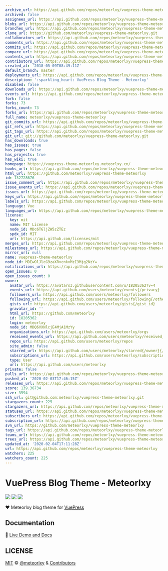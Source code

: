 ```yaml
---
archive_url: https://api.github.com/repos/meteorlxy/vuepress-theme-meteorlxy/{archive_format}{/ref}
archived: false
assignees_url: https://api.github.com/repos/meteorlxy/vuepress-theme-meteorlxy/assignees{/user}
blobs_url: https://api.github.com/repos/meteorlxy/vuepress-theme-meteorlxy/git/blobs{/sha}
branches_url: https://api.github.com/repos/meteorlxy/vuepress-theme-meteorlxy/branches{/branch}
clone_url: https://github.com/meteorlxy/vuepress-theme-meteorlxy.git
collaborators_url: https://api.github.com/repos/meteorlxy/vuepress-theme-meteorlxy/collaborators{/collaborator}
comments_url: https://api.github.com/repos/meteorlxy/vuepress-theme-meteorlxy/comments{/number}
commits_url: https://api.github.com/repos/meteorlxy/vuepress-theme-meteorlxy/commits{/sha}
compare_url: https://api.github.com/repos/meteorlxy/vuepress-theme-meteorlxy/compare/{base}...{head}
contents_url: https://api.github.com/repos/meteorlxy/vuepress-theme-meteorlxy/contents/{+path}
contributors_url: https://api.github.com/repos/meteorlxy/vuepress-theme-meteorlxy/contributors
created_at: '2018-05-09T08:49:11Z'
default_branch: master
deployments_url: https://api.github.com/repos/meteorlxy/vuepress-theme-meteorlxy/deployments
description: ':sparkling_heart: VuePress Blog Theme - Meteorlxy'
disabled: false
downloads_url: https://api.github.com/repos/meteorlxy/vuepress-theme-meteorlxy/downloads
events_url: https://api.github.com/repos/meteorlxy/vuepress-theme-meteorlxy/events
fork: false
forks: 73
forks_count: 73
forks_url: https://api.github.com/repos/meteorlxy/vuepress-theme-meteorlxy/forks
full_name: meteorlxy/vuepress-theme-meteorlxy
git_commits_url: https://api.github.com/repos/meteorlxy/vuepress-theme-meteorlxy/git/commits{/sha}
git_refs_url: https://api.github.com/repos/meteorlxy/vuepress-theme-meteorlxy/git/refs{/sha}
git_tags_url: https://api.github.com/repos/meteorlxy/vuepress-theme-meteorlxy/git/tags{/sha}
git_url: git://github.com/meteorlxy/vuepress-theme-meteorlxy.git
has_downloads: true
has_issues: true
has_pages: false
has_projects: true
has_wiki: true
homepage: https://vuepress-theme-meteorlxy.meteorlxy.cn/
hooks_url: https://api.github.com/repos/meteorlxy/vuepress-theme-meteorlxy/hooks
html_url: https://github.com/meteorlxy/vuepress-theme-meteorlxy
id: 132728676
issue_comment_url: https://api.github.com/repos/meteorlxy/vuepress-theme-meteorlxy/issues/comments{/number}
issue_events_url: https://api.github.com/repos/meteorlxy/vuepress-theme-meteorlxy/issues/events{/number}
issues_url: https://api.github.com/repos/meteorlxy/vuepress-theme-meteorlxy/issues{/number}
keys_url: https://api.github.com/repos/meteorlxy/vuepress-theme-meteorlxy/keys{/key_id}
labels_url: https://api.github.com/repos/meteorlxy/vuepress-theme-meteorlxy/labels{/name}
language: Vue
languages_url: https://api.github.com/repos/meteorlxy/vuepress-theme-meteorlxy/languages
license:
  key: mit
  name: MIT License
  node_id: MDc6TGljZW5zZTEz
  spdx_id: MIT
  url: https://api.github.com/licenses/mit
merges_url: https://api.github.com/repos/meteorlxy/vuepress-theme-meteorlxy/merges
milestones_url: https://api.github.com/repos/meteorlxy/vuepress-theme-meteorlxy/milestones{/number}
mirror_url: null
name: vuepress-theme-meteorlxy
node_id: MDEwOlJlcG9zaXRvcnkxMzI3Mjg2NzY=
notifications_url: https://api.github.com/repos/meteorlxy/vuepress-theme-meteorlxy/notifications{?since,all,participating}
open_issues: 0
open_issues_count: 0
owner:
  avatar_url: https://avatars3.githubusercontent.com/u/18205362?v=4
  events_url: https://api.github.com/users/meteorlxy/events{/privacy}
  followers_url: https://api.github.com/users/meteorlxy/followers
  following_url: https://api.github.com/users/meteorlxy/following{/other_user}
  gists_url: https://api.github.com/users/meteorlxy/gists{/gist_id}
  gravatar_id: ''
  html_url: https://github.com/meteorlxy
  id: 18205362
  login: meteorlxy
  node_id: MDQ6VXNlcjE4MjA1MzYy
  organizations_url: https://api.github.com/users/meteorlxy/orgs
  received_events_url: https://api.github.com/users/meteorlxy/received_events
  repos_url: https://api.github.com/users/meteorlxy/repos
  site_admin: false
  starred_url: https://api.github.com/users/meteorlxy/starred{/owner}{/repo}
  subscriptions_url: https://api.github.com/users/meteorlxy/subscriptions
  type: User
  url: https://api.github.com/users/meteorlxy
private: false
pulls_url: https://api.github.com/repos/meteorlxy/vuepress-theme-meteorlxy/pulls{/number}
pushed_at: '2020-02-03T17:46:15Z'
releases_url: https://api.github.com/repos/meteorlxy/vuepress-theme-meteorlxy/releases{/id}
score: 139.36734
size: 3594
ssh_url: git@github.com:meteorlxy/vuepress-theme-meteorlxy.git
stargazers_count: 225
stargazers_url: https://api.github.com/repos/meteorlxy/vuepress-theme-meteorlxy/stargazers
statuses_url: https://api.github.com/repos/meteorlxy/vuepress-theme-meteorlxy/statuses/{sha}
subscribers_url: https://api.github.com/repos/meteorlxy/vuepress-theme-meteorlxy/subscribers
subscription_url: https://api.github.com/repos/meteorlxy/vuepress-theme-meteorlxy/subscription
svn_url: https://github.com/meteorlxy/vuepress-theme-meteorlxy
tags_url: https://api.github.com/repos/meteorlxy/vuepress-theme-meteorlxy/tags
teams_url: https://api.github.com/repos/meteorlxy/vuepress-theme-meteorlxy/teams
trees_url: https://api.github.com/repos/meteorlxy/vuepress-theme-meteorlxy/git/trees{/sha}
updated_at: '2020-02-04T17:11:28Z'
url: https://api.github.com/repos/meteorlxy/vuepress-theme-meteorlxy
watchers: 225
watchers_count: 225
---
```


# VuePress Blog Theme - Meteorlxy

[![](https://img.shields.io/circleci/project/github/meteorlxy/vuepress-theme-meteorlxy/master.svg?style=flat)](https://circleci.com/gh/meteorlxy/vuepress-theme-meteorlxy)
[![](https://img.shields.io/npm/v/vuepress-theme-meteorlxy.svg?style=flat)](https://www.npmjs.com/package/vuepress-theme-meteorlxy)
[![](https://img.shields.io/github/license/meteorlxy/vuepress-theme-meteorlxy.svg?style=flat)](https://github.com/meteorlxy/vuepress-theme-meteorlxy/blob/master/LICENSE)

:heart: Meteorlxy blog theme for [VuePress](https://vuepress.vuejs.org)

## Documentation

:book: [Live Demo and Docs](https://vuepress-theme-meteorlxy.meteorlxy.cn)

## LICENSE

[MIT](https://github.com/meteorlxy/vuepress-theme-meteorlxy/blob/master/LICENSE) &copy; [@meteorlxy](https://github.com/meteorlxy) & [Contributors](https://github.com/meteorlxy/vuepress-theme-meteorlxy/graphs/contributors)
